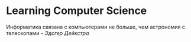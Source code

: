 # Learning Computer Science

Информатика связана с компьютерами не больше, чем астрономия с телескопами - _Эдсгер Дейкстра_
